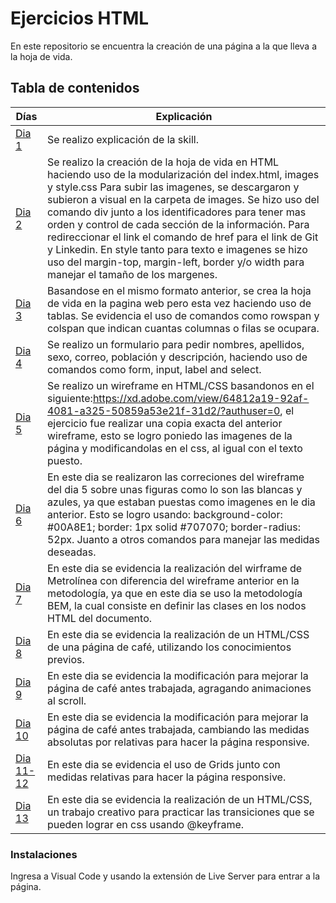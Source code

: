 # Ejercicios HTML
En este repositorio se encuentra la creación de una página a la que lleva a la hoja de vida.

## Tabla de contenidos
| Días          | Explicación  |
|--             |--            |
| [Dia 1](Dia1) | Se realizo explicación de la skill.|
| [Dia 2](Dia2) | Se realizo la creación de la hoja de vida en HTML haciendo uso de la modularización del index.html, images y style.css Para subir las imagenes, se descargaron y subieron a visual en la carpeta de images. Se hizo uso del comando div junto a los identificadores para tener mas orden y control de cada sección de la información. Para redireccionar el link el comando de href para el link de Git y Linkedin. En style tanto para texto e imagenes se hizo uso del margin-top, margin-left, border y/o width para manejar el tamaño de los margenes. |
| [Dia 3](Dia2) | Basandose en el mismo formato anterior, se crea la hoja de vida en la pagina web pero esta vez haciendo uso de tablas. Se evidencia el uso de comandos como rowspan y colspan que indican cuantas columnas o filas se ocupara. |
| [Dia 4](Dia4) | Se realizo un formulario para pedir nombres, apellidos, sexo, correo, población y descripción, haciendo uso de comandos como form, input, label and select. |
| [Dia 5](Dia5) | Se realizo un wireframe en HTML/CSS basandonos en el siguiente:https://xd.adobe.com/view/64812a19-92af-4081-a325-50859a53e21f-31d2/?authuser=0, el ejercicio fue realizar una copia exacta del anterior wireframe, esto se logro poniedo las imagenes de la página y modificandolas en el css, al igual con el texto puesto. |
| [Dia 6](Dia6) | En este dia se realizaron las correciones del wireframe del dia 5 sobre unas figuras como lo son las blancas y azules, ya que estaban puestas como imagenes en le dia anterior. Esto se logro usando: background-color: #00A8E1; border: 1px solid #707070; border-radius: 52px. Juanto a otros comandos para manejar las medidas deseadas. |
| [Dia 7](Dia7) | En este dia se evidencia la realización del wirframe de Metrolínea con diferencia del wireframe anterior en la metodología, ya que en este dia se uso la metodología BEM, la cual consiste en definir las clases en los nodos HTML del documento. |
| [Dia 8](Dia8) |En este dia se evidencia la realización de un HTML/CSS de una página de café, utilizando los conocimientos previos. |
| [Dia 9](Dia9) |En este dia se evidencia la modificación para mejorar la página de café antes trabajada, agragando animaciones al scroll.|
| [Dia 10](Dia10)|En este dia se evidencia la modificación para mejorar la página de café antes trabajada, cambiando las medidas absolutas por relativas para hacer la página responsive.|
| [Dia 11-12](Dia11)|En este dia se evidencia el uso de Grids junto con medidas relativas para hacer la página responsive.|
| [Dia 13](Dia13)|En este dia se evidencia la realización de un HTML/CSS, un trabajo creativo para practicar las transiciones que se pueden lograr en css usando @keyframe.|

### Instalaciones 
Ingresa a Visual Code y usando la extensión de Live Server para entrar a la página.


